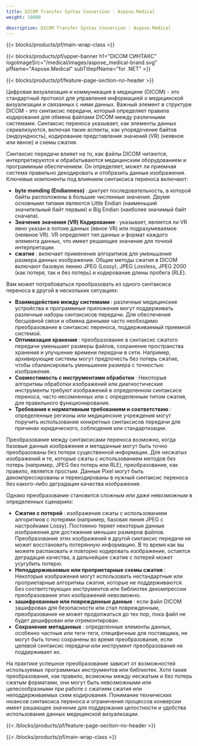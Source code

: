 ```yaml
---
title: DICOM Transfer Syntax Conversion - Aspose.Medical
weight: 16000

description: DICOM Transfer Syntax Conversion - Aspose.Medical
---
```


{{< blocks/products/pf/main-wrap-class >}}

{{< blocks/products/pf/upper-banner h1="DICOM СИНТАКС" logoImageSrc="/medical/images/aspose_medical-brand.svg" pfName="Aspose.Medical" subTitlepfName="for .NET" >}}

{{< blocks/products/pf/feature-page-section-no-header >}}

<p>Цифровая визуализация и коммуникация в медицине (DICOM) - это стандартный протокол для управления информацией о медицинской визуализации и связанных с ними данных. Важный элемент в структуре DICOM - это синтаксис передачи, который определяет правила кодирования для обмена файлами DICOM между различными системами. Синтаксис переноса указывает, как элементы данных сериализуются, включая такие аспекты, как упорядочение байтов (эндоундность), кодирование представления значений (VR) (неявное или явное) и схемы сжатия.</p>

<p>Синтаксис передачи влияет на то, как файлы DICOM читаются, интерпретируются и обрабатываются медицинским оборудованием и программным обеспечением. Он определяет, может ли приемная система правильно декодировать и отобразить данные изображения. Ключевые компоненты под влиянием синтаксиса переноса включают:</p>

<ul>

<li><b> byte monding (Endianness) </b>: диктует последовательность, в которой байты расположены в большие численные значения. Двумя основными типами являются Little Endian (наименьший значительный байт первым) и Big Endian (наиболее значимый байт сначала).</li>

<li><b> Значение значения (VR) Кодирование </b>: указывает, является ли VR явно указан в потоке данных (явное VR) или подразумеваемое (неявное VR). VR определяет тип данных и формат каждого элемента данных, что имеет решающее значение для точной интерпретации.</li>

<li><b> сжатие </b>: включает применение алгоритмов для уменьшения размера данных изображения. Общие методы сжатия в DICOM включают базовую линию JPEG (Lossy), JPEG Lossless, JPEG 2000 (как потеря, так и без потерь) и кодирование длины пробега (RLE).</li>

</ul>

<p>Вам может потребоваться преобразовать из одного синтаксиса переноса в другой в нескольких ситуациях:</p>

<ul>

<li><b> Взаимодействие между системами </b>: различные медицинские устройства и программные приложения могут поддерживать различные наборы синтаксисов передачи. Для обеспечения бесшовной связи и обмена данными часто необходимо преобразование в синтаксис переноса, поддерживаемый приемной системой.</li>

<li><b> Оптимизация хранения </b>: преобразование в синтаксис сжатого передачи уменьшает размеры файлов, сохранение пространства хранения и улучшение времени передачи в сети. Например, архивирующие системы могут предпочесть без потерь сжатие, чтобы сбалансировать уменьшение размера с точностью изображения.</li>

<li><b> Совместимость с инструментами обработки </b>: Некоторые алгоритмы обработки изображений или диагностические инструменты требуют изображений в определенном синтаксисе переноса, часто несомненных или с определенным типом сжатия, для правильного функционирования.</li>

<li><b> Требования к нормативным требованиям и соответствию </b>: определенные регионы или медицинские учреждения могут поручить использование конкретных синтаксисов передачи для причинах юридического, соблюдения или стандартизации.</li>

</ul>

<p>Преобразование между синтаксисами переноса возможно, когда базовые данные изображения и метаданные могут быть точно преобразованы без потери существенной информации. Для несжатых изображений и те, которые сжаты с использованием методов без потерь (например, JPEG без потерь или RLE), преобразование, как правило, является простым. Данные Pixel могут быть декомпрессированы и перекодированы в нужный синтаксис переноса без какого-либо деградации качества изображения.</p>

<p>Однако преобразование становится сложным или даже невозможным в определенных сценариях:</p>

<ul>
<li><b> Сжатие с потерей </b>: изображения сжаты с использованием алгоритмов с потерями (например, базовая линия JPEG с настройками Lossy). Постоянно теряет некоторые данные изображения для достижения меньших размеров файлов. Преобразование этих изображений в другой синтаксис передачи не может восстановить потерянную информацию. В то время как вы можете распаковать и повторно кодировать изображение, остается деградация качества, а дальнейшее сжатие с потерей может усугубить потерю.</li>

<li><b> Неподдерживаемые или проприетарные схемы сжатия </b>: Некоторые изображения могут использовать нестандартные или проприетарные алгоритмы сжатия, которые не поддерживаются. Без соответствующих инструментов или библиотек декомпрессии преобразование этих изображений невозможно.</li>

<li><b> зашифрованные или поврежденные данные </b>: если файл DICOM зашифрован для безопасности или стал поврежденным, преобразование не может продолжаться до тех пор, пока файл не будет дешифрован или отремонтирован.</li>

<li><b> Сохранение метаданных </b>: определенные элементы данных, особенно частные или теги-теги, специфичные для поставщика, не могут быть точно сохранены во время преобразования, если целевой синтаксис передачи или инструмент преобразования не поддерживает их.</li>

</ul>

<p>На практике успешное преобразование зависит от возможностей используемых программных инструментов или библиотек. Хотя такие преобразования, как правило, возможны между несжатым и без потерь сжатым форматами, они могут быть невозможными или целесообразными при работе с сжатием сжатия или неподдерживаемых схем кодирования. Понимание технических нюансов синтаксиса переноса и ограничения процессов конверсии имеет решающее значение для поддержания целостности и удобства использования данных медицинской визуализации.</p>

{{< /blocks/products/pf/feature-page-section-no-header >}}

{{< /blocks/products/pf/main-wrap-class >}}